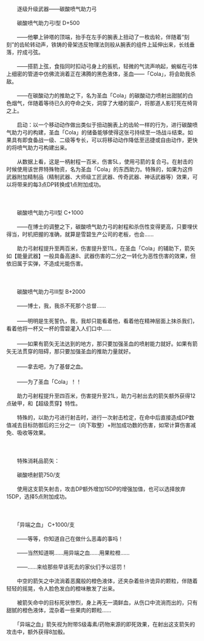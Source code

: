 <title>碳酸喷气助力弓</title>
<meta name="GENERATOR" content="WinCHM">
<meta http-equiv="Content-Type" content="text/html; charset=gb2312">
<br>　　逐级升级武器——碳酸喷气助力弓
<br>
<br>　　碳酸喷气助力弓Ⅰ型 D+500
<br>
<br>　　——他攀上钟塔的顶端，抬手在左手的腕表上扭动了一枚齿轮，伴随着“刻刻”的齿轮转动声，铁铸的骨架违反物理法则般从腕表的组件上延伸出来，长线垂落，拧成弓弦。
<br>
<br>　　——搭箭上弦，食指同时扣动弓身上的扳机，轻微的气流声响起，蜿蜒在弓体上细密的管道中仿佛流淌着正在沸腾的黑色液体，圣血——「Cola」，将会助我杀敌。
<br>
<br>　　——在碳酸动力的推助之下，名为圣血「Cola」的碳酸动力喷射出甜腻的白色烟气，伴随着等待已久的夺命之矢，洞穿了大楼的窗户，将那道人影钉死在椅背之上。
<br>
<br>　　启动：以一个移动动作做出类似于扭动腕表上的齿轮一样的行为，进行碳酸喷气助力弓的构建，圣血「Cola」的储备能够使得这张弓持续至一场战斗结束。如果具有即食备战一级、二级等专长，可以将移动动作降低至迅捷或自由动作，更快的将喷气助力弓构建出来。
<br>
<br>　　从数据上看，这是一柄射程一百米，伤害5L，使用弓箭的复合弓。在射击的时候使用该世界特殊物资，名为圣血「Cola」的东西助力。特殊的，如果为这件武器附加精制品（精制武器、大师级工匠武器、传奇武器、神话武器等）效果，可以将带来的每3点DP转换成1点附加成功。
<br>
<br>　　
<br>
<br>　　碳酸喷气助力弓Ⅱ型 C+1000
<br>
<br>　　——在博士的调整之下，碳酸喷气助力弓的射程和杀伤性变得更高，只要埋伏得当，时机把握的准确，就算是雪碧生产公司的老板，也会……
<br>
<br>　　助力弓射程提升至两百米，伤害提升至11L，在圣血「Cola」的辅助下，箭矢如【能量武器】一般具备高速8、武器伤害的二分之一转化为恶性伤害的效果，但依旧属于实弹，不造成光能伤害。
<br>
<br>　　
<br>
<br>　　碳酸喷气助力弓Ⅲ型 B+2000
<br>
<br>　　——博士，我，我杀不死那个总督……
<br>　　
<br>　　——明明是生死誓仇，我，我却只能看着他，看着他在精神层面上抹杀我们，看着他将一杯又一杯的雪碧灌入人们口中……
<br>　　
<br>　　——如果有箭矢无法达到的地方，那只要加强圣血的喷射能力就好。如果有箭矢无法贯穿的阻碍，那只要加强圣血的推助力量就好。
<br>　　
<br>　　——拿去吧，为了基督之血。
<br>　　
<br>　　——为了圣血「Cola」！！
<br>
<br>　　助力弓射程提升至四百米，伤害提升至21L，助力弓射出去的箭矢额外获得12点破甲，和【超级贯穿】特性。
<br>
<br>　　特殊的，以助力弓进行射击时，进行一次射击检定，在命中后直接造成DP数值减去目标防御后的三分之一（向下取整）+附加成功数的伤害，如常计算伤害减免、吸收等效果。
<br>
<br>　　
<br>
<br>　　特殊消耗品箭矢：
<br>
<br>　　碳酸喷射箭750/支
<br>
<br>　　使用这支箭矢射击，攻击DP额外增加15DP的增强加值，也可以选择放弃15DP，选择5点附加成功。
<br>
<br>　　
<br>
<br>　　「异端之血」 C+1000/支
<br>
<br>　　——等等，你知道自己在做什么恶毒的事吗！
<br>
<br>　　——当然知道啊……用异端之血……用果粒橙……
<br>
<br>　　——……来给那些早该死去的家伙们予以惩罚！
<br>
<br>　　中空的箭矢之中流淌着恶魔般的橙色液体，还夹杂着些许诡异的颗粒，伴随着轻轻的摇晃，令人脸色发白的橙味散发了出来。
<br>
<br>　　被箭矢命中的目标死状惨烈，身上再无一滴鲜血，从伤口中流淌而出的，只有甜腻的橙色液体，混杂着一些果肉的颗粒……
<br>
<br>　　「异端之血」箭矢视为附带S级毒素/药物来源的即死效果，在射出这支箭矢的攻击中，额外获得8加骰。
<br>
<br>　　